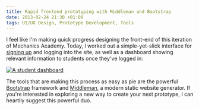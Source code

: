 ```yaml
---
title: Rapid frontend prototyping with Middleman and Bootstrap
date: 2013-02-24 21:30 +01:00
tags: UI/UX Design, Prototype Development, Tools
---
```


I feel like I'm making quick progress designing the front-end of this
iteration of Mechanics Academy. Today, I worked out a simple-yet-slick
interface for <a data-toggle="modal" href="#modal-signup">signing
up</a> and logging into the site, as well as a dashboard showing
relevant information to students once they've logged in:

<p><a href="/dashboard/"><img src="/img/blog/dashboard.png" alt="A student dashboard" class="img-polaroid"></a></p>

The tools that are making this process as easy as pie are the powerful
[Bootstrap](http://twitter.github.com/bootstrap) framework and
[Middleman](http://middlemanapp.com/), a modern static website
generator. If you're interested in exploring a new way to create your
next prototype, I can heartily suggest this powerful duo.
